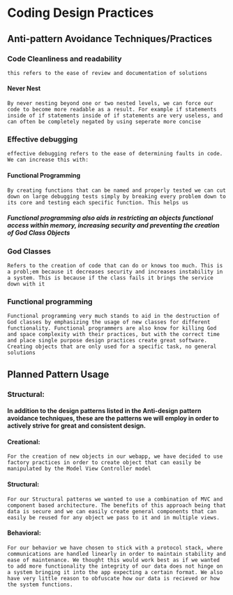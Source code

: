 # Coding Design Practices

## Anti-pattern Avoidance Techniques/Practices
### Code Cleanliness and readability
    this refers to the ease of review and documentation of solutions

#### Never Nest 
    By never nesting beyond one or two nested levels, we can force our code to become more readable as a result. For example if statements inside of if statements inside of if statements are very useless, and can often be completely negated by using seperate more concise 

### Effective debugging
    effective debugging refers to the ease of determining faults in code. We can increase this with: 

#### Functional Programming
    By creating functions that can be named and properly tested we can cut down on large debugging tests simply by breaking every problem down to its core and testing each specific function. This helps us 

##### Functional programming also aids in restricting an objects functional access within memory, increasing security and preventing the creation of God Class Objects

### God Classes
    Refers to the creation of code that can do or knows too much. This is a probl;em because it decreases security and increases instability in a system. This is because if the class fails it brings the service down with it

### Functional programming
    Functional programming very much stands to aid in the destruction of God classes by emphasizing the usage of new classes for different functionality. Functional programmers are also know for killing God and space complexity with their practices, but with the correct time and place single purpose design practices create great software. Creating objects that are only used for a specific task, no general solutions

## Planned Pattern Usage

### Structural:

#### In addition to the design patterns listed in the Anti-design pattern avoidance techniques, these are the patterns we will employ in order to actively strive for great and consistent design. 

#### Creational: 
    For the creation of new objects in our webapp, we have decided to use factory practices in order to create object that can easily be manipulated by the Model View Controller model

#### Structural:
    For our Structural patterns we wanted to use a combination of MVC and component based architecture. The benefits of this approach being that data is secure and we can easily create general components that can easily be reused for any object we pass to it and in multiple views. 

#### Behavioral:

    For our behavior we have chosen to stick with a protocol stack, where communications are handled linearly in order to maintain stability and ease of maintenance. We thought this would work best as if we wanted to add more functionality the integrity of our data does not hinge on a system bringing it into the app expecting a certain format. We also have very little reason to obfuscate how our data is recieved or how the system functions.
 


